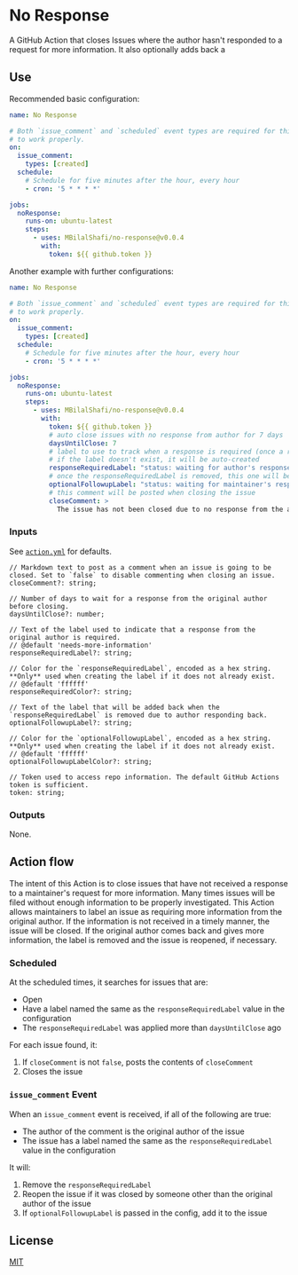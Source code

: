 # No Response

A GitHub Action that closes Issues where the author hasn't responded to a request for more information.
It also optionally adds back a 

## Use

Recommended basic configuration:

```yaml
name: No Response

# Both `issue_comment` and `scheduled` event types are required for this Action
# to work properly.
on:
  issue_comment:
    types: [created]
  schedule:
    # Schedule for five minutes after the hour, every hour
    - cron: '5 * * * *'

jobs:
  noResponse:
    runs-on: ubuntu-latest
    steps:
      - uses: MBilalShafi/no-response@v0.0.4
        with:
          token: ${{ github.token }}
```

Another example with further configurations:

```yaml
name: No Response

# Both `issue_comment` and `scheduled` event types are required for this Action
# to work properly.
on:
  issue_comment:
    types: [created]
  schedule:
    # Schedule for five minutes after the hour, every hour
    - cron: '5 * * * *'

jobs:
  noResponse:
    runs-on: ubuntu-latest
    steps:
      - uses: MBilalShafi/no-response@v0.0.4
        with:
          token: ${{ github.token }}
          # auto close issues with no response from author for 7 days
          daysUntilClose: 7
          # label to use to track when a response is required (once a response is made, this label will be auto removed)
          # if the label doesn't exist, it will be auto-created
          responseRequiredLabel: "status: waiting for author's response"
          # once the responseRequiredLabel is removed, this one will be added for tracking on maintainers' side
          optionalFollowupLabel: "status: waiting for maintainer's response"
          # this comment will be posted when closing the issue
          closeComment: >
            The issue has not been closed due to no response from the author, feel free to reopen
```


### Inputs

See [`action.yml`](action.yml) for defaults.

```tsx
// Markdown text to post as a comment when an issue is going to be closed. Set to `false` to disable commenting when closing an issue.
closeComment?: string;

// Number of days to wait for a response from the original author before closing.
daysUntilClose?: number;

// Text of the label used to indicate that a response from the original author is required.
// @default 'needs-more-information'
responseRequiredLabel?: string;

// Color for the `responseRequiredLabel`, encoded as a hex string. **Only** used when creating the label if it does not already exist.
// @default 'ffffff'
responseRequiredColor?: string;

// Text of the label that will be added back when the `responseRequiredLabel` is removed due to author responding back.
optionalFollowupLabel?: string;

// Color for the `optionalFollowupLabel`, encoded as a hex string. **Only** used when creating the label if it does not already exist.
// @default 'ffffff'
optionalFollowupLabelColor?: string;

// Token used to access repo information. The default GitHub Actions token is sufficient.
token: string;
```

### Outputs

None.

## Action flow

The intent of this Action is to close issues that have not received a response to a maintainer's request for more information. Many times issues will be filed without enough information to be properly investigated. This Action allows maintainers to label an issue as requiring more information from the original author. If the information is not received in a timely manner, the issue will be closed. If the original author comes back and gives more information, the label is removed and the issue is reopened, if necessary.

### Scheduled

At the scheduled times, it searches for issues that are:

- Open
- Have a label named the same as the `responseRequiredLabel` value in the configuration
- The `responseRequiredLabel` was applied more than `daysUntilClose` ago

For each issue found, it:

1. If `closeComment` is not `false`, posts the contents of `closeComment`
2. Closes the issue

### `issue_comment` Event

When an `issue_comment` event is received, if all of the following are true:

- The author of the comment is the original author of the issue
- The issue has a label named the same as the `responseRequiredLabel` value in the configuration

It will:

1. Remove the `responseRequiredLabel`
2. Reopen the issue if it was closed by someone other than the original author of the issue
3. If `optionalFollowupLabel` is passed in the config, add it to the issue

## License

[MIT](LICENSE.md)
